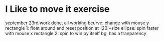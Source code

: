 # I Like to move it exercise

september 23rd
work done, all working
bcurve: change with mouse y
rectangle 1: float around and reset position at -20 +size
ellipse: spin faster with mouse x
rectangle 2: spin to win by itself
bg: has a tranparency
